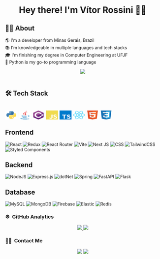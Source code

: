 <h1 align="center">
<b>Hey there! I'm Vítor Rossini 👋🏻</b>
</h1>

## <b>:man_technologist: About</b>

🌎 I'm a developer from Minas Gerais, Brazil  
📚 I'm knowledgeable in multiple languages and tech stacks  
🎓 I'm finishing my degree in Computer Engineering at UFJF  
🐍 Python is my go-to programming language


<div align="center">
<img src="https://media.giphy.com/media/v1.Y2lkPTc5MGI3NjExNmM1Y2JjN2YyNzY0MWMzYmM5ODdhODAyM2U1MGQ0MzhjNTczMWUwZiZjdD1z/Qo2dupDib32rkTY4hX/giphy.gif" width = 250px>
</div>

<br>

## <b> 🛠 Tech Stack</b>

<div>
<div style="display: inline_block"><br>
  <img align="center" alt="Python" height="30" width="40" src="https://raw.githubusercontent.com/devicons/devicon/master/icons/python/python-original.svg">
  <img align="center" alt="Csharp" height="30" width="40" src="https://raw.githubusercontent.com/devicons/devicon/master/icons/java/java-original.svg">
  <img align="center" alt="Csharp" height="30" width="40" src="https://raw.githubusercontent.com/devicons/devicon/master/icons/csharp/csharp-original.svg">
  <img align="center" alt="Js" height="30" width="40" src="https://raw.githubusercontent.com/devicons/devicon/master/icons/javascript/javascript-plain.svg">
  <img align="center" alt="Ts" height="30" width="40" src="https://raw.githubusercontent.com/devicons/devicon/master/icons/typescript/typescript-plain.svg">
  <img align="center" alt="React" height="30" width="40" src="https://raw.githubusercontent.com/devicons/devicon/master/icons/react/react-original.svg">
  <img align="center" alt="HTML" height="30" width="40" src="https://raw.githubusercontent.com/devicons/devicon/master/icons/html5/html5-original.svg">
  <img align="center" alt="CSS" height="30" width="40" src="https://raw.githubusercontent.com/devicons/devicon/master/icons/css3/css3-original.svg">

</div>

## Frontend

![React](https://img.shields.io/badge/-React-05122A?style=for-the-badge&logo=react)
![Redux](https://img.shields.io/badge/-Redux-05122A?style=for-the-badge&logo=redux&logoColor=purple)
![React Router](https://img.shields.io/badge/React_Router-05122A?style=for-the-badge&logo=react-router&logoColor=red)
![Vite](https://img.shields.io/badge/vite-05122A.svg?style=for-the-badge&logo=vite&logoColor=yellow)
![Next JS](https://img.shields.io/badge/Next-05122A?style=for-the-badge&logo=next.js)
![CSS](https://img.shields.io/badge/-CSS-05122A?style=for-the-badge&logo=CSS3&logoColor=1572B6)
![TailwindCSS](https://img.shields.io/badge/-Tailwind%20CSS-05122A?style=for-the-badge&logo=tailwindcss&logoColor=1572B6)
![Styled Components](https://img.shields.io/badge/styled--components-05122A?style=for-the-badge&logo=styled-components)

## Backend

![NodeJS](https://img.shields.io/badge/node.js-05122A?style=for-the-badge&logo=node.js)
![Express.js](https://img.shields.io/badge/express.js-05122A.svg?style=for-the-badge&logo=express)
![dotNet](https://img.shields.io/badge/dotnet-05122A?style=for-the-badge&logo=dotnet&logoColor=512BD4)
![Spring](https://img.shields.io/badge/spring-05122A?style=for-the-badge&logo=spring&logoColor=6DB33F)
![FastAPI](https://img.shields.io/badge/fastapi-05122A?style=for-the-badge&logo=fastapi&logoColor=009688)
![Flask](https://img.shields.io/badge/flask-05122A?style=for-the-badge&logo=flask&logoColor=ffffff)

## Database
![MySQL](https://img.shields.io/badge/mysql-05122A.svg?style=for-the-badge&logo=mysql&logoColor=white)
![MongoDB](https://img.shields.io/badge/MongoDB-05122A.svg?style=for-the-badge&logo=mongodb&logoColor=green)
![Firebase](https://img.shields.io/badge/firebase-05122A.svg?style=for-the-badge&logo=firebase&logoColor=DD2C00)
![Elastic](https://img.shields.io/badge/elasticsearch-05122A.svg?style=for-the-badge&logo=elasticsearch&logoColor=005571)
![Redis](https://img.shields.io/badge/redis-05122A.svg?style=for-the-badge&logo=redis&logoColor=FF4438)


### <b>⚙️ &nbsp;GitHub Analytics</b>

<p align="center">
<a href="https://github.com/v-rossini">
  <img height="180em" src="https://github-readme-stats-eight-theta.vercel.app/api?username=v-rossini&show_icons=true&theme=tokyonight&include_all_commits=true&count_private=true&hide=prs"/>
  <img height="180em" src="https://github-readme-stats-eight-theta.vercel.app/api/top-langs/?username=v-rossini&layout=compact&langs_count=8&theme=tokyonight&include_all_commits=true&count_private=true"/>
</a>
</p>   
  
  ### 🤝🏻 &nbsp;Contact Me

<p align="center">
<a href="https://www.linkedin.com/in/vitor-rossini-gonzalez-260226201/"><img src="https://img.shields.io/badge/linkedin-%230077B5.svg?style=for-the-badge&logo=linkedin&logoColor=white"/></a>
<a href="mailto:rossinivitor@hotmail.com"><img src="https://img.shields.io/badge/Gmail-D14836?style=for-the-badge&logo=gmail&logoColor=white"/></a>
